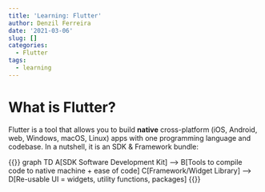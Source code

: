 ```yaml
---
title: 'Learning: Flutter'
author: Denzil Ferreira
date: '2021-03-06'
slug: []
categories: 
  - Flutter
tags: 
  - learning
---
```


# What is Flutter?

Flutter is a tool that allows you to build **native** cross-platform (iOS, Android, web, Windows, macOS, Linux) apps with one programming language and codebase. In a nutshell, it is an SDK & Framework bundle:

{{<mermaid>}}
graph TD
    A[SDK Software Development Kit] --> B[Tools to compile code to native machine + ease of code]
    C[Framework/Widget Library] --> D[Re-usable UI = widgets, utility functions, packages]
{{</mermaid>}}

